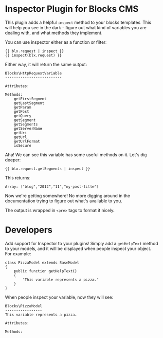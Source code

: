 Inspector Plugin for Blocks CMS
===============================

This plugin adds a helpful `inspect` method to your blocks templates. This will help you
see in the dark - figure out what kind of variables you are dealing with, and what methods
they implement.

You can use inspector either as a function or filter:

    {{ blx.request | inspect }}
    {{ inspect(blx.request) }}

Either way, it will return the same output:

    Blocks\HttpRequestVariable
    --------------------------

    Attributes:

    Methods:
        getFirstSegment
        getLastSegment
        getParam
        getPost
        getQuery
        getSegment
        getSegments
        getServerName
        getUri
        getUrl
        getUrlFormat
        isSecure

Aha! We can see this variable has some useful methods on it. Let's dig deeper:

    {{ blx.request.getSegments | inspect }}

This returns:

    Array: ["blog","2012","11","my-post-title"]

Now we're getting somewhere! No more digging around in the documentation trying to figure out
what's available to you.

The output is wrapped in `<pre>` tags to format it nicely.

Developers
==========

Add support for Inspector to your plugins! Simply add a `getHelpText` method to your models,
and it will be displayed when people inspect your object. For example:

    class PizzaModel extends BaseModel
    {
        public function getHelpText()
        {
            "This variable represents a pizza."
        }
    }

When people inspect your variable, now they will see:

    Blocks\PizzaModel
    -----------------
    This variable represents a pizza.

    Attributes:

    Methods:
